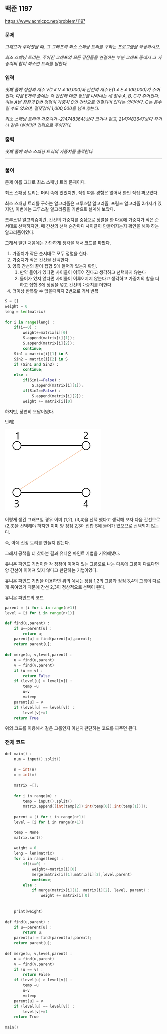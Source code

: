 ## 백준 1197

https://www.acmicpc.net/problem/1197

### 문제

*그래프가 주어졌을 때, 그 그래프의 최소 스패닝 트리를 구하는 프로그램을 작성하시오.*

*최소 스패닝 트리는, 주어진 그래프의 모든 정점들을 연결하는 부분 그래프 중에서 그 가중치의 합이 최소인 트리를 말한다.*

### 입력

*첫째 줄에 정점의 개수 V(1 ≤ V ≤ 10,000)와 간선의 개수 E(1 ≤ E ≤ 100,000)가 주어진다. 다음 E개의 줄에는 각 간선에 대한 정보를 나타내는 세 정수 A, B, C가 주어진다. 이는 A번 정점과 B번 정점이 가중치 C인 간선으로 연결되어 있다는 의미이다. C는 음수일 수도 있으며, 절댓값이 1,000,000을 넘지 않는다.*

*최소 스패닝 트리의 가중치가 -2147483648보다 크거나 같고, 2147483647보다 작거나 같은 데이터만 입력으로 주어진다.*

### 출력

*첫째 줄에 최소 스패닝 트리의 가중치를 출력한다.*



***

### 풀이

문제 이름 그대로 최소 스패닝 트리 문제이다.



최소 스패닝 트리는 머리 속에 있었지만, 직접 짜본 경험은 없어서 한번 직접 짜보았다.

최소 스패닝 트리를 구하는 알고리즘은 크루스칼 알고리즘, 프림즈 알고리즘 2가지가 있지만, 이번에는 크루스칼 알고리즘을 기반으로 설계해 보았다.



크루스칼 알고리즘이란, 간선의 가중치를 중심으로 정렬을 한 다음에 가중치가 작은 순서대로 선택하지만, 매 간선의 선택 순간마다 사이클이 만들어지는지 확인을 해야 하는 알고리즘이였다.



그래서 일단 처음에는 간단하게 생각을 해서 코드를 짜봤다.

1. 가중치가 작은 순서대로 모두 정렬을 한다.
2. 가중치가 작은 간선을 선택한다.
3. 양측 간선의 끝이 집합 S에 들어가 있는지 확인.
   1. 만약 들어가 있다면 사이클이 이루어 진다고 생각하고 선택하지 않는다
   2. 들어가 있지 않다면 사이클이 이루어지지 않는다고 생각하고 가중치의 합을 더하고 집합 S에 정점을 넣고 간선의 가중치를 더한다
4. 더이상 반복할 수 없을때까지 2번으로 가서 반복

```python
S = []
weight = 0
leng = len(matrix)

for i in range(leng) :
    if(i==0) :
        weight+=matrix[i][0]
        S.append(matrix[i][1]);
        S.append(matrix[i][2]);
        continue;
    Sin1 = matrix[i][1] in S
    Sin2 = matrix[i][2] in S
    if (Sin1 and Sin2) :
        continue;
    else :
        if(Sin1==False) :
            S.append(matrix[i][1]);
        if(Sin2==False) :
            S.append(matrix[i][2]);
        weight += matrix[i][0]
```

하지만, 당연히 오답이였다.



반례)

<img src=".\그림1.png" alt="그림1" style="zoom:67%;" />

이렇게 생긴 그래프일 경우 이미 (1,2), (3,4)을 선택 했다고 생각해 보자 다음 간선으로 (2,3)을 선택해야 하지만 이미 양 정점 2,3이 집합 S에 들어가 있으므로 선택되지 않는다.

즉, 아예 신장 트리를 만들지 않는다.



그래서 공책을 더 찾아본 결과 유니온 파인트 기법을 기억해냈다.

유니온 파인드 기법이란 각 정점이 이어져 있는 그룹으로 나눈 다음에 그룹이 다르다면 양 간선이 이어져 있지 않다고 판단하는 기법이였다.



유니온 파인드 기법을 이용하면 위의 예시는 정점 1,2의 그룹과 정점 3,4의 그룹이 다르게 묶여있기 때문에 간선 2,3이 정상적으로 선택이 된다.



유니온 파인드의 코드

```python
parent = [i for i in range(n+1)]
level = [i for i in range(n+1)]

def find(u,parent) :
    if u==parent[u] :
        return u;
    parent[u] = find(parent[u],parent);
    return parent[u];

def merge(u, v,level,parent) :
    u = find(u,parent)
    v = find(v,parent)
    if (u == v) :
        return False
    if (level[u] > level[v]) :
        temp =u
        u=v
        v=temp
    parent[u] = v
    if (level[u] == level[v]) :
        level[v]+=1
    return True
```

위의 코드를 이용해서 같은 그룹인지 아닌지 판단하는 코드를 짜주면 된다.




### 전체 코드

```c++
def main() :
    n,m = input().split()

    n = int(n)
    m = int(m)

    matrix =[];

    for i in range(m) :
        temp = input().split()
        matrix.append([int(temp[2]),int(temp[0]),int(temp[1])]);

    parent = [i for i in range(n+1)]
    level = [i for i in range(n+1)]

    temp = None
    matrix.sort()

    weight = 0
    leng = len(matrix)
    for i in range(leng) :
        if(i==0) :
            weight+=matrix[i][0]
            merge(matrix[i][1],matrix[i][2],level,parent)
            continue;
        else :
            if merge(matrix[i][1], matrix[i][2], level, parent) :
                weight += matrix[i][0]


    print(weight)

def find(u,parent) :
    if u==parent[u] :
        return u;
    parent[u] = find(parent[u],parent);
    return parent[u];

def merge(u, v,level,parent) :
    u = find(u,parent)
    v = find(v,parent)
    if (u == v) :
        return False
    if (level[u] > level[v]) :
        temp =u
        u=v
        v=temp
    parent[u] = v
    if (level[u] == level[v]) :
        level[v]+=1
    return True

main()
```

